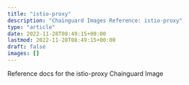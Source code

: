 ```yaml
---
title: "istio-proxy"
description: "Chainguard Images Reference: istio-proxy"
type: "article"
date: 2022-11-28T08:49:15+00:00
lastmod: 2022-11-28T08:49:15+00:00
draft: false
images: []
---
```


Reference docs for the istio-proxy Chainguard Image
